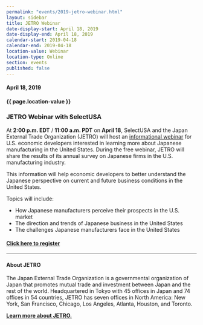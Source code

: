 ```yaml
---
permalink: "events/2019-jetro-webinar.html"
layout: sidebar
title: JETRO Webinar
date-display-start: April 18, 2019
date-display-end: April 18, 2019
calendar-start: 2019-04-18
calendar-end: 2019-04-18
location-value: Webinar
location-type: Online
section: events
published: false
---
```


#### April 18, 2019

#### {{ page.location-value }}

### JETRO Webinar with SelectUSA

At **2:00 p.m. EDT** / **11:00 a.m. PDT** on **April 18**, SelectUSA and the Japan External Trade Organization (JETRO) will host an [informational webinar](http://go.usa.gov/xm4QS) for U.S. economic developers interested in learning more about Japanese manufacturing in the United States. During the free webinar, JETRO will share the results of its annual survey on Japanese firms in the U.S. manufacturing industry.

This information will help economic developers to better understand the Japanese perspective on current and future business conditions in the United States.

Topics will include:

* How Japanese manufacturers perceive their prospects in the U.S. market
* The direction and trends of Japanese business in the United States
* The challenges Japanese manufacturers face in the United States

#### [Click here to register](http://go.usa.gov/xm4QS)

---

#### About JETRO

The Japan External Trade Organization is a governmental organization of Japan that promotes mutual trade and investment between Japan and the rest of the world. Headquartered in Tokyo with 45 offices in Japan and 74 offices in 54 countries, JETRO has seven offices in North America: New York, San Francisco, Chicago, Los Angeles, Atlanta, Houston, and Toronto.

**[Learn more about JETRO.](https://www.jetro.go.jp/usa/about.html)**
